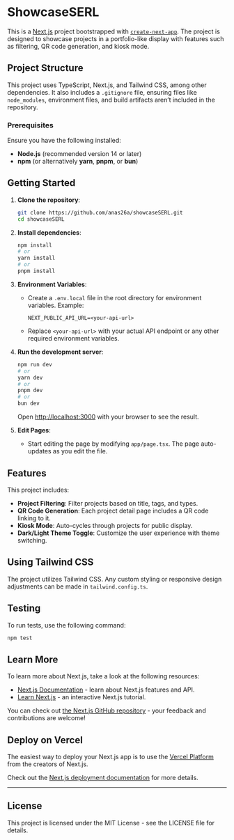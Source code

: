 # ShowcaseSERL

This is a [Next.js](https://nextjs.org) project bootstrapped with [`create-next-app`](https://nextjs.org/docs/app/api-reference/cli/create-next-app). The project is designed to showcase projects in a portfolio-like display with features such as filtering, QR code generation, and kiosk mode.

## Project Structure

This project uses TypeScript, Next.js, and Tailwind CSS, among other dependencies. It also includes a `.gitignore` file, ensuring files like `node_modules`, environment files, and build artifacts aren’t included in the repository.

### Prerequisites

Ensure you have the following installed:
- **Node.js** (recommended version 14 or later)
- **npm** (or alternatively **yarn**, **pnpm**, or **bun**)

## Getting Started

1. **Clone the repository**:
   ```bash
   git clone https://github.com/anas26a/showcaseSERL.git
   cd showcaseSERL
   ```

2. **Install dependencies**:
   ```bash
   npm install
   # or
   yarn install
   # or
   pnpm install
   ```

3. **Environment Variables**:
   - Create a `.env.local` file in the root directory for environment variables. Example:
     ```
     NEXT_PUBLIC_API_URL=<your-api-url>
     ```
   - Replace `<your-api-url>` with your actual API endpoint or any other required environment variables.

4. **Run the development server**:
   ```bash
   npm run dev
   # or
   yarn dev
   # or
   pnpm dev
   # or
   bun dev
   ```

   Open [http://localhost:3000](http://localhost:3000) with your browser to see the result.

5. **Edit Pages**:
   - Start editing the page by modifying `app/page.tsx`. The page auto-updates as you edit the file.

## Features

This project includes:
- **Project Filtering**: Filter projects based on title, tags, and types.
- **QR Code Generation**: Each project detail page includes a QR code linking to it.
- **Kiosk Mode**: Auto-cycles through projects for public display.
- **Dark/Light Theme Toggle**: Customize the user experience with theme switching.

## Using Tailwind CSS

The project utilizes Tailwind CSS. Any custom styling or responsive design adjustments can be made in `tailwind.config.ts`.

## Testing

To run tests, use the following command:
```bash
npm test
```

## Learn More

To learn more about Next.js, take a look at the following resources:
- [Next.js Documentation](https://nextjs.org/docs) - learn about Next.js features and API.
- [Learn Next.js](https://nextjs.org/learn) - an interactive Next.js tutorial.

You can check out [the Next.js GitHub repository](https://github.com/vercel/next.js) - your feedback and contributions are welcome!

## Deploy on Vercel

The easiest way to deploy your Next.js app is to use the [Vercel Platform](https://vercel.com/new?utm_medium=default-template&filter=next.js&utm_source=create-next-app&utm_campaign=create-next-app-readme) from the creators of Next.js.

Check out the [Next.js deployment documentation](https://nextjs.org/docs/app/building-your-application/deploying) for more details.

---
## License
This project is licensed under the MIT License - see the LICENSE file for details.